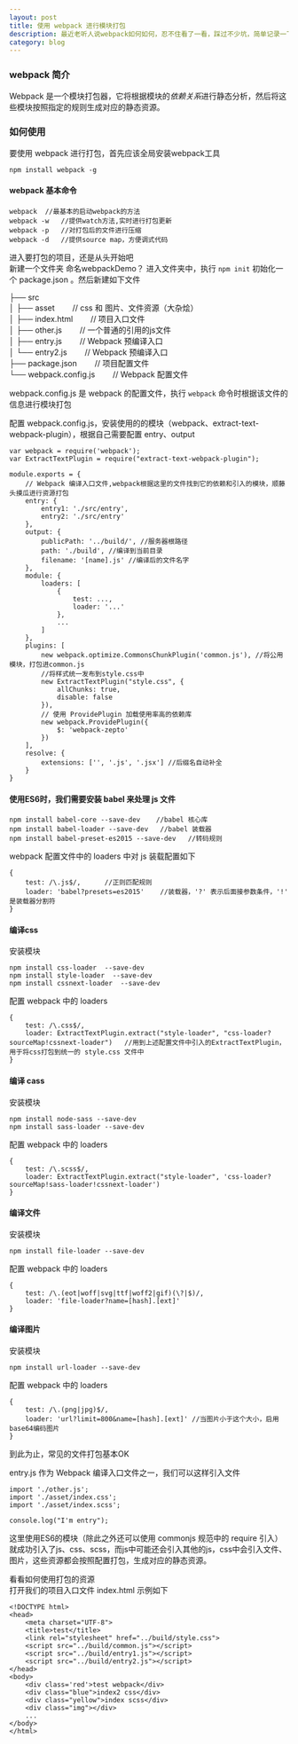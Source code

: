 ```yaml
---
layout: post
title: 使用 webpack 进行模块打包
description: 最近老听人说webpack如何如何，忍不住看了一看，踩过不少坑，简单记录一下
category: blog
---
```


### webpack 简介
Webpack 是一个模块打包器，它将根据模块的*依赖关系*进行静态分析，然后将这些模块按照指定的规则生成对应的静态资源。

### 如何使用
要使用 webpack 进行打包，首先应该全局安装webpack工具

```
npm install webpack -g
```

#### webpack 基本命令  
   
```
webpack  //最基本的启动webpack的方法
webpack -w   //提供watch方法,实时进行打包更新
webpack -p   //对打包后的文件进行压缩
webpack -d   //提供source map，方便调式代码
```

进入要打包的项目，还是从头开始吧  
新建一个文件夹 命名webpackDemo？ 进入文件夹中，执行 ` npm init ` 初始化一个 package.json 。然后新建如下文件
        
├── src                 
│   ├── asset         &emsp;&emsp;// css 和 图片、文件资源（大杂烩）  
│   ├── index.html       &emsp;&emsp;// 项目入口文件  
│   ├── other.js         &emsp;&emsp;// 一个普通的引用的js文件  
│   ├── entry.js         &emsp;&emsp;// Webpack 预编译入口  
│   └── entry2.js        &emsp;&emsp;// Webpack 预编译入口  
├── package.json       &emsp;&emsp;// 项目配置文件  
└── webpack.config.js  &emsp;&emsp;// Webpack 配置文件  

webpack.config.js 是 webpack 的配置文件，执行 ` webpack ` 命令时根据该文件的信息进行模块打包

配置 webpack.config.js，安装使用的的模块（webpack、extract-text-webpack-plugin），根据自己需要配置 entry、output

```
var webpack = require('webpack');
var ExtractTextPlugin = require("extract-text-webpack-plugin");

module.exports = {
    // Webpack 编译入口文件,webpack根据这里的文件找到它的依赖和引入的模块，顺藤头摸瓜进行资源打包
    entry: {
        entry1: './src/entry',
        entry2: './src/entry'
    },
    output: {
        publicPath: '../build/', //服务器根路径
        path: './build', //编译到当前目录
        filename: '[name].js' //编译后的文件名字
    },
    module: {
        loaders: [
            {
                test: ...,
                loader: '...'
            },
            ...
        ]
    },
    plugins: [
        new webpack.optimize.CommonsChunkPlugin('common.js'), //将公用模块，打包进common.js
        //将样式统一发布到style.css中
        new ExtractTextPlugin("style.css", {
            allChunks: true,
            disable: false
        }),
        // 使用 ProvidePlugin 加载使用率高的依赖库
        new webpack.ProvidePlugin({
            $: 'webpack-zepto'
        })
    ],
    resolve: {
        extensions: ['', '.js', '.jsx'] //后缀名自动补全
    }
}
```

#### 使用ES6时，我们需要安装 babel 来处理 js 文件

```
npm install babel-core --save-dev    //babel 核心库
npm install babel-loader --save-dev   //babel 装载器
npm install babel-preset-es2015 --save-dev   //转码规则
```
webpack 配置文件中的 loaders 中对 js 装载配置如下

```
{
    test: /\.js$/,      //正则匹配规则
    loader: 'babel?presets=es2015'    //装载器，'?' 表示后面接参数条件，'!' 是装载器分割符
}
```

#### 编译css  
安装模块

```
npm install css-loader  --save-dev
npm install style-loader  --save-dev
npm install cssnext-loader  --save-dev
```
配置 webpack 中的 loaders

```
{
    test: /\.css$/,
    loader: ExtractTextPlugin.extract("style-loader", "css-loader?sourceMap!cssnext-loader")   //用到上述配置文件中引入的ExtractTextPlugin，用于将css打包到统一的 style.css 文件中
}
```

#### 编译 cass  
安装模块

```
npm install node-sass --save-dev
npm install sass-loader --save-dev
```
配置 webpack 中的 loaders

```
{
    test: /\.scss$/,
    loader: ExtractTextPlugin.extract("style-loader", 'css-loader?sourceMap!sass-loader!cssnext-loader')
}
```

#### 编译文件  
安装模块

```
npm install file-loader --save-dev
```

配置 webpack 中的 loaders

```
{
    test: /\.(eot|woff|svg|ttf|woff2|gif)(\?|$)/,
    loader: 'file-loader?name=[hash].[ext]'
}
```

#### 编译图片  
安装模块

```
npm install url-loader --save-dev
```

配置 webpack 中的 loaders

```
{
    test: /\.(png|jpg)$/,
    loader: 'url?limit=800&name=[hash].[ext]' //当图片小于这个大小，启用base64编码图片
}
```

到此为止，常见的文件打包基本OK

entry.js 作为 Webpack 编译入口文件之一，我们可以这样引入文件

```
import './other.js';
import './asset/index.css';
import './asset/index.scss';

console.log("I'm entry");
```
这里使用ES6的模块（除此之外还可以使用 commonjs 规范中的 require 引入）就成功引入了js、css、scss，而js中可能还会引入其他的js，css中会引入文件、图片，这些资源都会按照配置打包，生成对应的静态资源。

看看如何使用打包的资源  
打开我们的项目入口文件 index.html 示例如下

```
<!DOCTYPE html>
<head>
    <meta charset="UTF-8">
    <title>test</title>
    <link rel="stylesheet" href="../build/style.css">
    <script src="../build/common.js"></script>
    <script src="../build/entry1.js"></script>
    <script src="../build/entry2.js"></script>
</head>
<body>
    <div class='red'>test webpack</div>
    <div class="blue">index2 css</div>
    <div class="yellow">index scss</div>
    <div class="img"></div>
    ...
</body>
</html>
```
